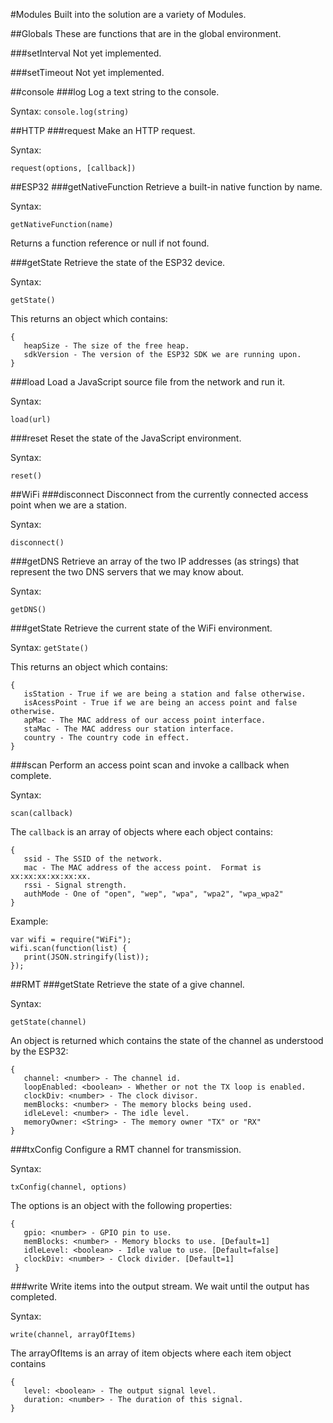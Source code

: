 #Modules
Built into the solution are a variety of Modules.

##Globals
These are functions that are in the global environment.

###setInterval
Not yet implemented.

###setTimeout
Not yet implemented.

##console
###log
Log a text string to the console.

Syntax:
`console.log(string)`

##HTTP
###request
Make an HTTP request.

Syntax:

`request(options, [callback])`



##ESP32
###getNativeFunction
Retrieve a built-in native function by name.

Syntax:

`getNativeFunction(name)`

Returns a function reference or null if not found.

###getState
Retrieve the state of the ESP32 device.

Syntax:

`getState()`

This returns an object which contains:
```
{
   heapSize - The size of the free heap.
   sdkVersion - The version of the ESP32 SDK we are running upon.
}
```

###load
Load a JavaScript source file from the network and run it.

Syntax:

`load(url)`

###reset
Reset the state of the JavaScript environment.

Syntax:

`reset()`



##WiFi
###disconnect
Disconnect from the currently connected access point when we are a station.

Syntax:

`disconnect()`

###getDNS
Retrieve an array of the two IP addresses (as strings) that represent the two
DNS servers that we may know about.

Syntax:

`getDNS()`


###getState
Retrieve the current state of the WiFi environment.

Syntax:
`getState()`

This returns an object which contains:
```
{
   isStation - True if we are being a station and false otherwise.
   isAcessPoint - True if we are being an access point and false otherwise.
   apMac - The MAC address of our access point interface.
   staMac - The MAC address our station interface.
   country - The country code in effect.
}
```


###scan
Perform an access point scan and invoke a callback when complete.

Syntax:

`scan(callback)`

The `callback` is an array of objects where each object contains:

```
{
   ssid - The SSID of the network.
   mac - The MAC address of the access point.  Format is xx:xx:xx:xx:xx:xx.
   rssi - Signal strength.
   authMode - One of "open", "wep", "wpa", "wpa2", "wpa_wpa2"
}
```

Example:

```
var wifi = require("WiFi");
wifi.scan(function(list) {
   print(JSON.stringify(list));
});
```

##RMT
###getState
Retrieve the state of a give channel.

Syntax:

`getState(channel)`

An object is returned which contains the state of the channel as understood by the ESP32:
```
{
   channel: <number> - The channel id.
   loopEnabled: <boolean> - Whether or not the TX loop is enabled.
   clockDiv: <number> - The clock divisor.
   memBlocks: <number> - The memory blocks being used.
   idleLevel: <number> - The idle level.
   memoryOwner: <String> - The memory owner "TX" or "RX"
}
```

###txConfig
Configure a RMT channel for transmission.

Syntax:

`txConfig(channel, options)`

The options is an object with the following properties:

```
{
   gpio: <number> - GPIO pin to use.
   memBlocks: <number> - Memory blocks to use. [Default=1]
   idleLevel: <boolean> - Idle value to use. [Default=false]
   clockDiv: <number> - Clock divider. [Default=1]
 }
 ```
 
###write
Write items into the output stream.  We wait until the output has completed.

Syntax:
 
`write(channel, arrayOfItems)`
 
The arrayOfItems is an array of item objects where each item object contains
```
{
   level: <boolean> - The output signal level.
   duration: <number> - The duration of this signal.
}
```

